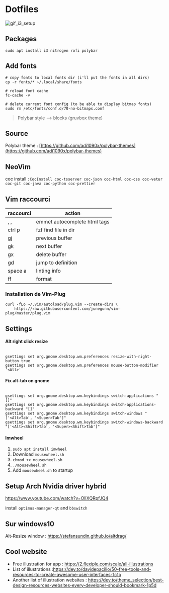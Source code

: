 # Dotfiles

![gif_i3_setup](https://user-images.githubusercontent.com/25727549/108856210-1af51b00-75ea-11eb-8047-ab601b5e0ab5.gif)

## Packages

```
sudo apt install i3 nitrogen rofi polybar
```

## Add fonts

```
# copy fonts to local fonts dir (i'll put the fonts in all dirs)
cp -r fonts/* ~/.local/share/fonts

# reload font cache
fc-cache -v

# delete current font config (to be able to display bitmap fonts)
sudo rm /etc/fonts/conf.d/70-no-bitmaps.conf
```

> Polybar style --> blocks (gruvbox theme)

## Source

Polybar theme : [https://github.com/adi1090x/polybar-themes](https://github.com/adi1090x/polybar-themes)

## NeoVim

coc install
`:CocInstall coc-tsserver coc-json coc-html coc-css coc-vetur coc-git coc-java coc-python coc-prettier`

## Vim raccourci

| raccourci | action                       |
| --------- | ---------------------------- |
| , ,       | emmet autocomplete html tags |
| ctrl p    | fzf find file in dir         |
| gj        | previous buffer              |
| gk        | next buffer                  |
| gx        | delete buffer                |
| gd        | jump to definition           |
| space a   | linting info                 |
| ff        | format                       |

### Installation de Vim-Plug

```
curl -fLo ~/.vim/autoload/plug.vim --create-dirs \
    https://raw.githubusercontent.com/junegunn/vim-plug/master/plug.vim
```

## Settings

#### Alt right click resize

```

gsettings set org.gnome.desktop.wm.preferences resize-with-right-button true
gsettings set org.gnome.desktop.wm.preferences mouse-button-modifier '<Alt>'

```

#### Fix alt-tab on gnome

```

gsettings set org.gnome.desktop.wm.keybindings switch-applications "[]"
gsettings set org.gnome.desktop.wm.keybindings switch-applications-backward "[]"
gsettings set org.gnome.desktop.wm.keybindings switch-windows "['<Alt>Tab', '<Super>Tab']"
gsettings set org.gnome.desktop.wm.keybindings switch-windows-backward "['<Alt><Shift>Tab', '<Super><Shift>Tab']"

```

#### Imwheel

1. `sudo apt install imwheel`
2. Download `mousewheel.sh`
3. `chmod +x mousewheel.sh`
4. `./mousewheel.sh`
5. Add `mousewheel.sh` to startup

## Setup Arch Nvidia driver hybrid

https://www.youtube.com/watch?v=OlIXQRpfJQ4

install `optimus-manager-qt` and `bbswitch`

## Sur windows10

Alt-Resize window : https://stefansundin.github.io/altdrag/

## Cool website

- Free illustration for app : https://2.flexiple.com/scale/all-illustrations
- List of illustrations :https://dev.to/davidepacilio/50-free-tools-and-resources-to-create-awesome-user-interfaces-1c1b
- Another list of illustration websites : https://dev.to/theme_selection/best-design-resources-websites-every-developer-should-bookmark-1p5d

```

```
